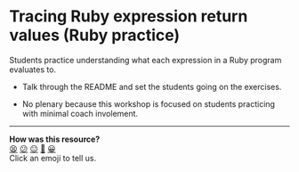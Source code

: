 # Tracing Ruby expression return values (Ruby practice)

Students practice understanding what each expression in a Ruby program evaluates to.

* Talk through the README and set the students going on the exercises.

* No plenary because this workshop is focused on students practicing with minimal coach involement.

<!-- BEGIN GENERATED SECTION DO NOT EDIT -->

---

**How was this resource?**  
[😫](https://airtable.com/shrUJ3t7KLMqVRFKR?prefill_Repository=skills-workshops&prefill_File=ruby-fundamentals/tracing-ruby-expression-return-values/COACH_INSTRUCTIONS.md&prefill_Sentiment=😫) [😕](https://airtable.com/shrUJ3t7KLMqVRFKR?prefill_Repository=skills-workshops&prefill_File=ruby-fundamentals/tracing-ruby-expression-return-values/COACH_INSTRUCTIONS.md&prefill_Sentiment=😕) [😐](https://airtable.com/shrUJ3t7KLMqVRFKR?prefill_Repository=skills-workshops&prefill_File=ruby-fundamentals/tracing-ruby-expression-return-values/COACH_INSTRUCTIONS.md&prefill_Sentiment=😐) [🙂](https://airtable.com/shrUJ3t7KLMqVRFKR?prefill_Repository=skills-workshops&prefill_File=ruby-fundamentals/tracing-ruby-expression-return-values/COACH_INSTRUCTIONS.md&prefill_Sentiment=🙂) [😀](https://airtable.com/shrUJ3t7KLMqVRFKR?prefill_Repository=skills-workshops&prefill_File=ruby-fundamentals/tracing-ruby-expression-return-values/COACH_INSTRUCTIONS.md&prefill_Sentiment=😀)  
Click an emoji to tell us.

<!-- END GENERATED SECTION DO NOT EDIT -->
